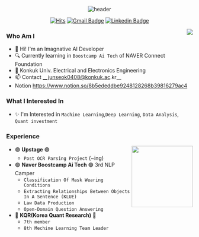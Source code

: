 <div align="center">
  
![header](https://capsule-render.vercel.app/api?type=waving&color=0:e3f400,100:00ff00&height=125&section=header&text=Junseok's%20Workspace&fontSize=50&fontAlign=50&fontColor=FFFFFF)
 
[![Hits](https://hits.seeyoufarm.com/api/count/incr/badge.svg?url=https%3A%2F%2Fgithub.com%2Fjunseok0408&count_bg=%23EB8B10&title_bg=%23684327&icon=&icon_color=%23E7E7E7&title=VISIT&edge_flat=false)](https://github.com/junseok0408) 
[![Gmail Badge](https://img.shields.io/badge/Gmail-D14836?style=flat&logo=Gmail&logoColor=white)](mailto:junsuk1998@gmail.com) 
[![Linkedin Badge](https://img.shields.io/badge/-LinkedIn-blue?style=flat-square&logo=Linkedin&logoColor=white&link=https://www.linkedin.com/in/%EC%A4%80%EC%84%9D-%EA%B9%80-a367b5234/)](https://www.linkedin.com/in/%EC%A4%80%EC%84%9D-%EA%B9%80-a367b5234/)
  
</div>
<a target="_blank" href="https://solved.ac/profile/junseok0408"><img align='right' src="http://mazassumnida.wtf/api/v2/generate_badge?boj=junseok0408"></a>

### Who Am I
- 🌱 Hi! I'm an Imagnative AI Developer
- 🔍 Currently learning in `Boostcamp Ai Tech` of NAVER Connect Foundation
- 📝 Konkuk Univ. Electrical and Electronics Engineering
- 📫 Contact __junseok0408@konkuk.ac.kr__
- Notion https://www.notion.so/8b5ededdbe9248128268b39816279ac4

### What I Interested In
- ✨ I'm Interested in `Machine Learning`,`Deep Learning`, `Data Analysis`, `Quant investment`

### Experience
<img align='right' src="https://github-readme-stats.vercel.app/api?username=junseok0408&count_private=True" height="165">

- 🟣 __Upstage__ 🟣
  - `Post OCR Parsing Project` (~ing)
- 🟢 __Naver Boostcamp Ai Tech__ 🟢 3rd NLP Camper
  - `Classification Of Mask Wearing Conditions`
  - `Extracting Relationships Between Objects In A Sentence (KLUE)`
  - `Law Data Production`
  - `Open-Domain Question Answering`
- 🔴 __KQR(Korea Quant Research)__ 🔴 
  - `7th member`
  - `8th Mechine Learning Team Leader`






